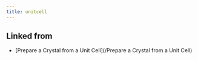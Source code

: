 ```yaml
---
title: unitcell
---
```

## Linked from

* [Prepare a Crystal from a Unit Cell](/Prepare a Crystal from a Unit Cell)

